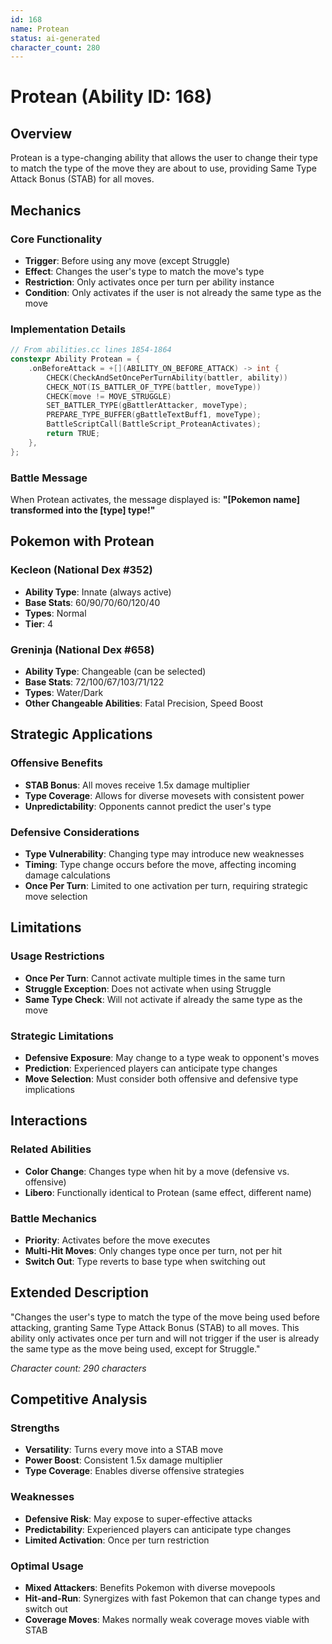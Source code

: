 ```yaml
---
id: 168
name: Protean
status: ai-generated
character_count: 280
---
```


# Protean (Ability ID: 168)

## Overview
Protean is a type-changing ability that allows the user to change their type to match the type of the move they are about to use, providing Same Type Attack Bonus (STAB) for all moves.

## Mechanics

### Core Functionality
- **Trigger**: Before using any move (except Struggle)
- **Effect**: Changes the user's type to match the move's type
- **Restriction**: Only activates once per turn per ability instance
- **Condition**: Only activates if the user is not already the same type as the move

### Implementation Details
```cpp
// From abilities.cc lines 1854-1864
constexpr Ability Protean = {
    .onBeforeAttack = +[](ABILITY_ON_BEFORE_ATTACK) -> int {
        CHECK(CheckAndSetOncePerTurnAbility(battler, ability))
        CHECK_NOT(IS_BATTLER_OF_TYPE(battler, moveType))
        CHECK(move != MOVE_STRUGGLE)
        SET_BATTLER_TYPE(gBattlerAttacker, moveType);
        PREPARE_TYPE_BUFFER(gBattleTextBuff1, moveType);
        BattleScriptCall(BattleScript_ProteanActivates);
        return TRUE;
    },
};
```

### Battle Message
When Protean activates, the message displayed is:
**"[Pokemon name] transformed into the [type] type!"**

## Pokemon with Protean

### Kecleon (National Dex #352)
- **Ability Type**: Innate (always active)
- **Base Stats**: 60/90/70/60/120/40
- **Types**: Normal
- **Tier**: 4

### Greninja (National Dex #658)
- **Ability Type**: Changeable (can be selected)
- **Base Stats**: 72/100/67/103/71/122
- **Types**: Water/Dark
- **Other Changeable Abilities**: Fatal Precision, Speed Boost

## Strategic Applications

### Offensive Benefits
- **STAB Bonus**: All moves receive 1.5x damage multiplier
- **Type Coverage**: Allows for diverse movesets with consistent power
- **Unpredictability**: Opponents cannot predict the user's type

### Defensive Considerations
- **Type Vulnerability**: Changing type may introduce new weaknesses
- **Timing**: Type change occurs before the move, affecting incoming damage calculations
- **Once Per Turn**: Limited to one activation per turn, requiring strategic move selection

## Limitations

### Usage Restrictions
- **Once Per Turn**: Cannot activate multiple times in the same turn
- **Struggle Exception**: Does not activate when using Struggle
- **Same Type Check**: Will not activate if already the same type as the move

### Strategic Limitations
- **Defensive Exposure**: May change to a type weak to opponent's moves
- **Prediction**: Experienced players can anticipate type changes
- **Move Selection**: Must consider both offensive and defensive type implications

## Interactions

### Related Abilities
- **Color Change**: Changes type when hit by a move (defensive vs. offensive)
- **Libero**: Functionally identical to Protean (same effect, different name)

### Battle Mechanics
- **Priority**: Activates before the move executes
- **Multi-Hit Moves**: Only changes type once per turn, not per hit
- **Switch Out**: Type reverts to base type when switching out

## Extended Description
"Changes the user's type to match the type of the move being used before attacking, granting Same Type Attack Bonus (STAB) to all moves. This ability only activates once per turn and will not trigger if the user is already the same type as the move being used, except for Struggle."

*Character count: 290 characters*

## Competitive Analysis

### Strengths
- **Versatility**: Turns every move into a STAB move
- **Power Boost**: Consistent 1.5x damage multiplier
- **Type Coverage**: Enables diverse offensive strategies

### Weaknesses
- **Defensive Risk**: May expose to super-effective attacks
- **Predictability**: Experienced players can anticipate type changes
- **Limited Activation**: Once per turn restriction

### Optimal Usage
- **Mixed Attackers**: Benefits Pokemon with diverse movepools
- **Hit-and-Run**: Synergizes with fast Pokemon that can change types and switch out
- **Coverage Moves**: Makes normally weak coverage moves viable with STAB